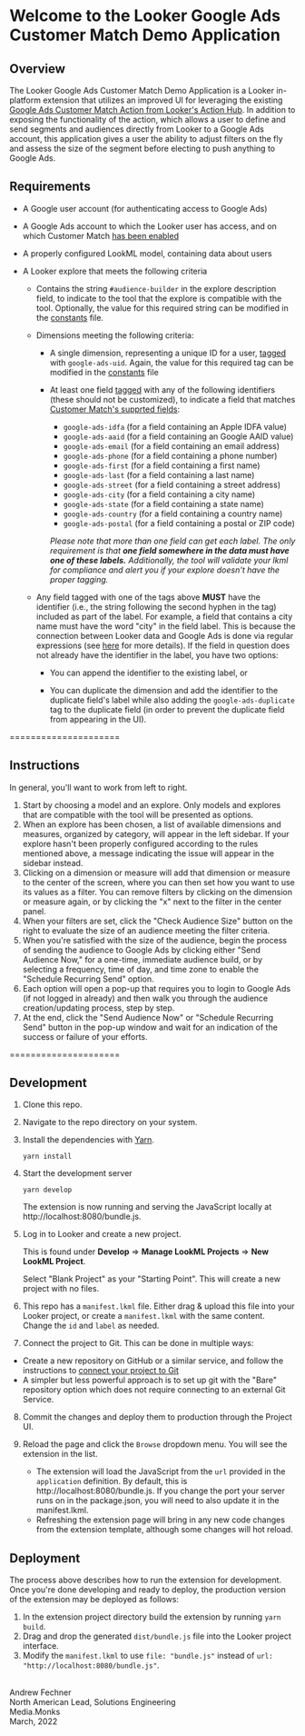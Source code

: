 # Welcome to the Looker Google Ads Customer Match Demo Application

## Overview

The Looker Google Ads Customer Match Demo Application is a Looker in-platform extension that utilizes an improved UI for leveraging the existing [Google Ads Customer Match Action from Looker's Action Hub](https://looker.com/platform/actions/customer-match).  In addition to exposing the functionality of the action, which allows a user to define and send segments and audiences directly from Looker to a Google Ads account, this application gives a user the ability to adjust filters on the fly and assess the size of the segment before electing to push anything to Google Ads.

## Requirements

- A Google user account (for authenticating access to Google Ads)

- A Google Ads account to which the Looker user has access, and on which Customer Match [has been enabled](https://support.google.com/adspolicy/answer/6299717?hl=en)

- A properly configured LookML model, containing data about users

- A Looker explore that meets the following criteria 

   * Contains the string `#audience-builder` in the explore description field, to indicate to the tool that the explore is compatible with the tool. Optionally, the value for this required string can be modified in the [constants](src/constants.js) file.
   
   * Dimensions meeting the following criteria:
      * A single dimension, representing a unique ID for a user, [tagged](https://docs.looker.com/reference/field-params/tags) with `google-ads-uid`.  Again, the value for this required tag can be modified in the [constants](src/constants.js) file
   
      * At least one field [tagged](https://docs.looker.com/reference/field-params/tags) with any of the following identifiers (these should not be customized), to indicate a field that matches [Customer Match's supprted fields](https://support.google.com/google-ads/answer/7659867):
   
         * `google-ads-idfa` (for a field containing an Apple IDFA value)
         * `google-ads-aaid` (for a field containing an Google AAID value)
         * `google-ads-email` (for a field containing an email address)
         * `google-ads-phone` (for a field containing a phone number)
         * `google-ads-first` (for a field containing a first name)
         * `google-ads-last` (for a field containing a last name)
         * `google-ads-street` (for a field containing a street address)
         * `google-ads-city` (for a field containing a city name)
         * `google-ads-state` (for a field containing a state name)
         * `google-ads-country` (for a field containing a country name)
         * `google-ads-postal` (for a field containing a postal or ZIP code)
   
         *Please note that more than one field can get each label.  The only requirement is that **one field somewhere in the data must have one of these labels.**  Additionally, the tool will validate your lkml for compliance and alert you if your explore doesn't have the proper tagging.*
   
   * Any field tagged with one of the tags above **MUST** have the identifier (i.e., the string following the second hyphen in the tag) included as part of the label.  For example, a field that contains a city name must have the word "city" in the field label.  This is because the connection between Looker data and Google Ads is done via regular expressions (see [here](https://help.looker.com/hc/en-us/articles/4403987588371) for more details).  If the field in question does not already have the identifier in the label, you have two options:
   
      * You can append the identifier to the existing label, or
   
      * You can duplicate the dimension and add the identifier to the duplicate field's label while also adding the `google-ads-duplicate` tag to the duplicate field (in order to prevent the duplicate field from appearing in the UI).



=====================
## Instructions 

In general, you'll want to work from left to right.

1. Start by choosing a model and an explore.  Only models and explores that are compatible with the tool will be presented as options.
2. When an explore has been chosen, a list of available dimensions and measures, organized by category, will appear in the left sidebar.  If your explore hasn't been properly configured according to the rules mentioned above, a message indicating the issue will appear in the sidebar instead.
3. Clicking on a dimension or measure will add that dimension or measure to the center of the screen, where you can then set how you want to use its values as a filter.  You can remove filters by clicking on the dimension or measure again, or by clicking the "x" next to the filter in the center panel.
4. When your filters are set, click the "Check Audience Size" button on the right to evaluate the size of an audience meeting the filter criteria.
5. When you're satisfied with the size of the audience, begin the process of sending the audience to Google Ads by clicking either "Send Audience Now," for a one-time, immediate audience build, or by selecting a frequency, time of day, and time zone to enable the "Schedule Recurring Send" option.
6. Each option will open a pop-up that requires you to login to Google Ads (if not logged in already) and then walk you through the audience creation/updating process, step by step.
7. At the end, click the "Send Audience Now" or "Schedule Recurring Send" button in the pop-up window and wait for an indication of the success or failure of your efforts.


=====================
## Development

1. Clone this repo.
2. Navigate to the repo directory on your system.
3. Install the dependencies with [Yarn](https://yarnpkg.com/).

   ```
   yarn install
   ```

4. Start the development server

   ```
   yarn develop
   ```

   The extension is now running and serving the JavaScript locally at http://localhost:8080/bundle.js.

5. Log in to Looker and create a new project.

   This is found under **Develop** => **Manage LookML Projects** => **New LookML Project**.

   Select "Blank Project" as your "Starting Point". This will create a new project with no files.

6. This repo has a `manifest.lkml` file.  Either drag & upload this file into your Looker project, or create a `manifest.lkml` with the same content. Change the `id` and `label` as needed.

7. Connect the project to Git. This can be done in multiple ways:

- Create a new repository on GitHub or a similar service, and follow the instructions to [connect your project to Git](https://docs.looker.com/data-modeling/getting-started/setting-up-git-connection)
- A simpler but less powerful approach is to set up git with the "Bare" repository option which does not require connecting to an external Git Service.

8. Commit the changes and deploy them to production through the Project UI.

9. Reload the page and click the `Browse` dropdown menu. You will see the extension in the list.
   - The extension will load the JavaScript from the `url` provided in the `application` definition. By default, this is http://localhost:8080/bundle.js. If you change the port your server runs on in the package.json, you will need to also update it in the manifest.lkml.
   - Refreshing the extension page will bring in any new code changes from the extension template, although some changes will hot reload.

## Deployment

The process above describes how to run the extension for development. Once you're done developing and ready to deploy, the production version of the extension may be deployed as follows:

1. In the extension project directory build the extension by running `yarn build`.
2. Drag and drop the generated `dist/bundle.js` file into the Looker project interface.
3. Modify the `manifest.lkml` to use `file: "bundle.js"` instead of `url: "http://localhost:8080/bundle.js"`.


<br>Andrew Fechner
<br>North American Lead, Solutions Engineering
<br>Media.Monks
<br>March, 2022
